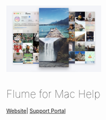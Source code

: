 <img src="/assets/flume-screenshot.jpg" width= "50%" height="50%" />

<div class="center"><h1 style="font-weight: 110;">Flume for Mac Help</h2></div>

<div class="center"><a href="https://flumeapp.com/">Website</a>| <a href="https://flumeapp.com/support/">Support Portal</a></div>



